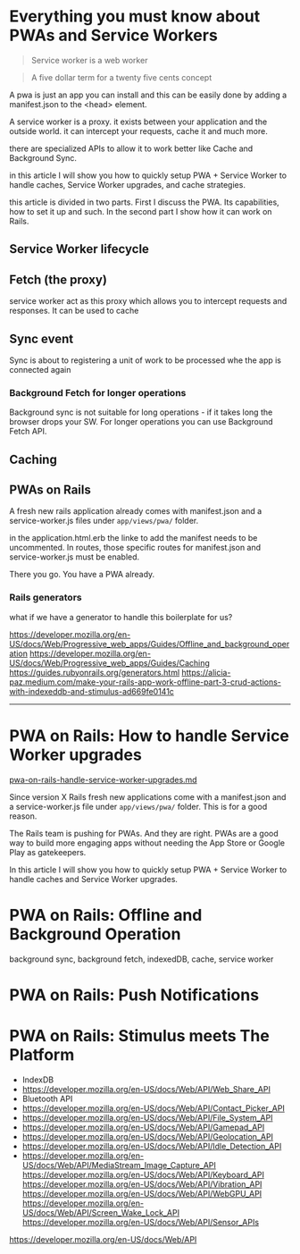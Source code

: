 # Everything you must know about PWAs and Service Workers

> Service worker is a web worker

> A five dollar term for a twenty five cents concept

A pwa is just an app you can install and this can be easily done by adding a manifest.json to the &lt;head&gt; element.

<link rel="manifest" href="manifest.json" />

A service worker is a proxy. it exists between your application and the outside world. it can intercept your requests,
cache it and much more.

there are specialized APIs to allow it to work better like Cache and Background Sync.

in this article I will show you how to quickly setup PWA + Service Worker to handle caches, Service Worker upgrades, and
cache strategies.

this article is divided in two parts. First I discuss the PWA. Its capabilities, how to set it up and such. In the
second part I show how it can work on Rails.

## Service Worker lifecycle

## Fetch (the proxy)

service worker act as this proxy which allows you to intercept requests and responses. It can be used to cache

## Sync event

Sync is about to registering a unit of work to be processed whe the app is connected again

### Background Fetch for longer operations

Background sync is not suitable for long operations - if it takes long the browser drops your SW. For longer operations
you can use Background Fetch API.

## Caching

## PWAs on Rails

A fresh new rails application already comes with manifest.json and a service-worker.js files under
`app/views/pwa/` folder.

in the application.html.erb the linke to add the manifest needs to be uncommented. In routes, those specific routes for
manifest.json and service-worker.js must be enabled.

There you go. You have a PWA already.

### Rails generators

what if we have a generator to handle this boilerplate for us?

https://developer.mozilla.org/en-US/docs/Web/Progressive_web_apps/Guides/Offline_and_background_operation
https://developer.mozilla.org/en-US/docs/Web/Progressive_web_apps/Guides/Caching
https://guides.rubyonrails.org/generators.html
https://alicia-paz.medium.com/make-your-rails-app-work-offline-part-3-crud-actions-with-indexeddb-and-stimulus-ad669fe0141c


---

# PWA on Rails: How to handle Service Worker upgrades

[pwa-on-rails-handle-service-worker-upgrades.md](./pwa-on-rails-handle-service-worker-upgrades.md)

Since version X Rails fresh new applications come with a manifest.json and a service-worker.js file under
`app/views/pwa/` folder. This is for a good reason.

The Rails team is pushing for PWAs. And they are right. PWAs are a good way to build more engaging apps without needing
the App Store or Google Play as gatekeepers.

In this article I will show you how to quickly setup PWA + Service Worker to handle caches and Service Worker upgrades.

# PWA on Rails: Offline and Background Operation

background sync, background fetch, indexedDB, cache, service worker

# PWA on Rails: Push Notifications

# PWA on Rails: Stimulus meets The Platform

- IndexDB
- https://developer.mozilla.org/en-US/docs/Web/API/Web_Share_API
- Bluetooth API
- https://developer.mozilla.org/en-US/docs/Web/API/Contact_Picker_API
- https://developer.mozilla.org/en-US/docs/Web/API/File_System_API
- https://developer.mozilla.org/en-US/docs/Web/API/Gamepad_API
- https://developer.mozilla.org/en-US/docs/Web/API/Geolocation_API
- https://developer.mozilla.org/en-US/docs/Web/API/Idle_Detection_API
- https://developer.mozilla.org/en-US/docs/Web/API/MediaStream_Image_Capture_API
https://developer.mozilla.org/en-US/docs/Web/API/Keyboard_API
https://developer.mozilla.org/en-US/docs/Web/API/Vibration_API
https://developer.mozilla.org/en-US/docs/Web/API/WebGPU_API
https://developer.mozilla.org/en-US/docs/Web/API/Screen_Wake_Lock_API
https://developer.mozilla.org/en-US/docs/Web/API/Sensor_APIs

https://developer.mozilla.org/en-US/docs/Web/API

